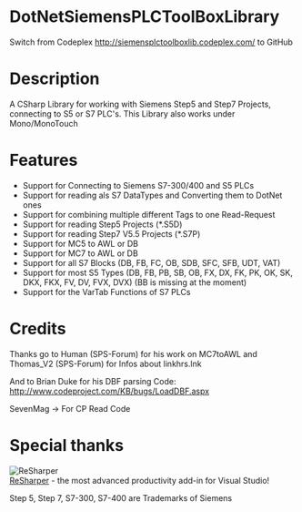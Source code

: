 DotNetSiemensPLCToolBoxLibrary
==============================

Switch from Codeplex http://siemensplctoolboxlib.codeplex.com/ to GitHub


Description
==============================

A CSharp Library for working with Siemens Step5 and Step7 Projects, connecting to S5 or S7 PLC's. 
This Library also works under Mono/MonoTouch

Features
==============================
- Support for Connecting to Siemens S7-300/400 and S5 PLCs
- Support for reading als S7 DataTypes and Converting them to DotNet ones
- Support for combining multiple different Tags to one Read-Request 
- Support for reading Step5 Projects (*.S5D)
- Support for reading Step7 V5.5 Projects (*.S7P)
- Support for MC5 to AWL or DB
- Support for MC7 to AWL or DB
- Support for all S7 Blocks (DB, FB, FC, OB, SDB, SFC, SFB, UDT, VAT)
- Support for most S5 Types (DB, FB, PB, SB, OB, FX, DX, FK, PK, OK, SK, DKX, FKX, FV, DV, FVX, DVX) (BB is missing at the moment)
- Support for the VarTab Functions of S7 PLCs


Credits
==============================
Thanks go to Human (SPS-Forum) for his work on MC7toAWL and Thomas_V2 (SPS-Forum) for Infos about linkhrs.lnk

And to Brian Duke for his DBF parsing Code: http://www.codeproject.com/KB/bugs/LoadDBF.aspx

SevenMag -> For CP Read Code


Special thanks
==============================
![ReSharper](http://www.jetbrains.com/img/logos/logo_resharper_small.gif)  
[ReSharper](http://www.jetbrains.com/resharper/) - the most advanced productivity add-in for Visual Studio!







Step 5, Step 7, S7-300, S7-400 are Trademarks of Siemens
